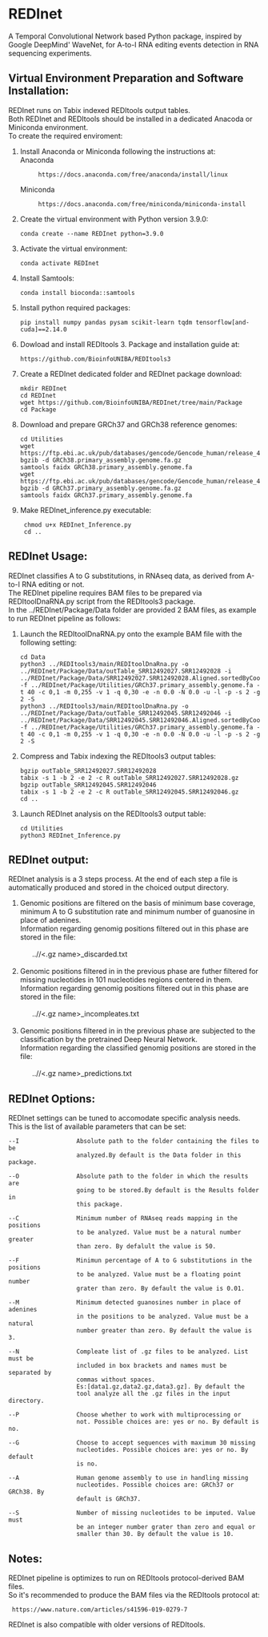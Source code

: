 # REDInet
A Temporal Convolutional Network based Python package, inspired by Google DeepMind' WaveNet, for A-to-I RNA editing events detection in RNA sequencing experiments.

## **Virtual Environment Preparation and Software Installation**:
REDInet runs on Tabix indexed REDItools output tables. <br />
Both REDInet and REDItools should be installed in a dedicated Anacoda or Miniconda environment. <br />
To create the required enviroment:
1) Install Anaconda or Miniconda following the instructions at: <br />
  Anaconda <br />
            
            https://docs.anaconda.com/free/anaconda/install/linux 
   
     Miniconda <br />
            
            https://docs.anaconda.com/free/miniconda/miniconda-install
2) Create the virtual environment with Python version 3.9.0: <br />

       conda create --name REDInet python=3.9.0
   
3) Activate the virtual environment: <br />

       conda activate REDInet

4) Install Samtools: <br />

       conda install bioconda::samtools 

5) Install python required packages: <br />

       pip install numpy pandas pysam scikit-learn tqdm tensorflow[and-cuda]==2.14.0

6) Dowload and install REDItools 3. Package and installation guide at: <br />

       https://github.com/BioinfoUNIBA/REDItools3
   
7) Create a REDInet dedicated folder and REDInet package download: <br />

       mkdir REDInet
       cd REDInet
       wget https://github.com/BioinfoUNIBA/REDInet/tree/main/Package
       cd Package
   
8) Download and prepare GRCh37 and GRCh38 reference genomes: <br />

       cd Utilities
       wget https://ftp.ebi.ac.uk/pub/databases/gencode/Gencode_human/release_46/GRCh38.primary_assembly.genome.fa.gz
       bgzib -d GRCh38.primary_assembly.genome.fa.gz
       samtools faidx GRCh38.primary_assembly.genome.fa
       wget https://ftp.ebi.ac.uk/pub/databases/gencode/Gencode_human/release_46/GRCh37_mapping/GRCh37.primary_assembly.genome.fa.gz
       bgzib -d GRCh37.primary_assembly.genome.fa.gz
       samtools faidx GRCh37.primary_assembly.genome.fa
   
9) Make REDInet_inference.py executable:

        chmod u+x REDInet_Inference.py
        cd ..

## **REDInet Usage**:
REDInet classifies A to G substitutions, in RNAseq data, as derived from A-to-I RNA editing or not. <br />
The REDInet pipeline requires BAM files to be prepared via REDItoolDnaRNA.py script from the REDItools3 package. <br />
In the ../REDInet/Package/Data folder are provided 2 BAM files, as example to run REDInet pipeline as follows:  <br />
1) Launch the REDItoolDnaRNA.py onto the example BAM file with the following setting: <br />

       cd Data
       python3 ../REDItools3/main/REDItoolDnaRna.py -o ../REDInet/Package/Data/outTable_SRR12492027.SRR12492028 -i ../REDInet/Package/Data/SRR12492027.SRR12492028.Aligned.sortedByCoord.out.chr10.bam -f ../REDInet/Package/Utilities/GRCh37.primary_assembly.genome.fa -t 40 -c 0,1 -m 0,255 -v 1 -q 0,30 -e -n 0.0 -N 0.0 -u -l -p -s 2 -g 2 -S
       python3 ../REDItools3/main/REDItoolDnaRna.py -o ../REDInet/Package/Data/outTable_SRR12492045.SRR12492046 -i ../REDInet/Package/Data/SRR12492045.SRR12492046.Aligned.sortedByCoord.out.chr10.bam -f ../REDInet/Package/Utilities/GRCh37.primary_assembly.genome.fa -t 40 -c 0,1 -m 0,255 -v 1 -q 0,30 -e -n 0.0 -N 0.0 -u -l -p -s 2 -g 2 -S

2) Compress and Tabix indexing the REDItools3 output tables: <br /> 
            
       bgzip outTable_SRR12492027.SRR12492028
       tabix -s 1 -b 2 -e 2 -c R outTable_SRR12492027.SRR12492028.gz
       bgzip outTable_SRR12492045.SRR12492046
       tabix -s 1 -b 2 -e 2 -c R outTable_SRR12492045.SRR12492046.gz
       cd ..
3) Launch REDInet analysis on the REDItools3 output table: <br />

       cd Utilities
       python3 REDInet_Inference.py  

## **REDInet output**:
REDInet analysis is a 3 steps process.
At the end of each step a file is automatically produced and stored in the choiced output directory. 
1) Genomic positions are filtered on the basis of minimum base coverage, minimum A to G substitution rate and minimum number of guanosine in place of adenines.  <br />
   Information regarding genomig positions filtered out in this phase are stored in the file: <br /> <br />
   &nbsp;&nbsp;&nbsp;&nbsp;&nbsp;&nbsp;../<results folder>/<.gz name>_discarded.txt <br /> <br />
3) Genomic positions filtered in in the previous phase are futher filtered for missing nucleotides in 101 nucleotides regions centered in them.  <br />
   Information regarding genomig positions filtered out in this phase are stored in the file: <br /> <br />
   &nbsp;&nbsp;&nbsp;&nbsp;&nbsp;&nbsp;../<results folder>/<.gz name>_incompleates.txt <br /> <br />
3) Genomic positions filtered in in the previous phase are subjected to the classification by the pretrained Deep Neural Network.  <br />
   Information regarding the classified genomig positions are stored in the file: <br /> <br />
   &nbsp;&nbsp;&nbsp;&nbsp;&nbsp;&nbsp;../<results folder>/<.gz name>_predictions.txt <br /> 
          
## **REDInet Options**:
REDInet settings can be tuned to accomodate specific analysis needs.  <br />
This is the list of available parameters that can be set: <br />

    --I                Absolute path to the folder containing the files to be
                       analyzed.By default is the Data folder in this package.
                       
    --O                Absolute path to the folder in which the results are
                       going to be stored.By default is the Results folder in
                       this package.
                       
    --C                Minimum number of RNAseq reads mapping in the positions
                       to be analyzed. Value must be a natural number greater
                       than zero. By defalult the value is 50.
                       
    --F                Minimun percentage of A to G substitutions in the positions
                       to be analyzed. Value must be a floating point number
                       grater than zero. By default the value is 0.01.
                       
    --M                Minimum detected guanosines number in place of adenines
                       in the positions to be analyzed. Value must be a natural
                       number greater than zero. By default the value is 3.
                       
    --N                Compleate list of .gz files to be analyzed. List must be
                       included in box brackets and names must be separated by
                       commas without spaces.
                       Es:[data1.gz,data2.gz,data3.gz]. By default the
                       tool analyze all the .gz files in the input directory.
                       
    --P                Choose whether to work with multiprocessing or
                       not. Possible choices are: yes or no. By default is no.
                       
    --G                Choose to accept sequences with maximum 30 missing
                       nucleotides. Possible choices are: yes or no. By default
                       is no.
                       
    --A                Human genome assembly to use in handling missing
                       nucleotides. Possible choices are: GRCh37 or GRCh38. By
                       default is GRCh37.
                       
    --S                Number of missing nucleotides to be imputed. Value must
                       be an integer number grater than zero and equal or
                       smaller than 30. By default the value is 10.

## **Notes**:
REDInet pipeline is optimizes to run on REDItools protocol-derived BAM files. <br />
So it's recommended to produce the BAM files via the REDItools protocol at:  <br />

     https://www.nature.com/articles/s41596-019-0279-7

REDInet is also compatible with older versions of REDItools.  <br />


